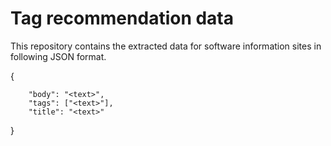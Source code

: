 # Tag recommendation data #
This repository contains the extracted data for software information sites in following JSON format.

{

		"body": "<text>",  
		"tags": ["<text>"],
		"title": "<text>"
}
